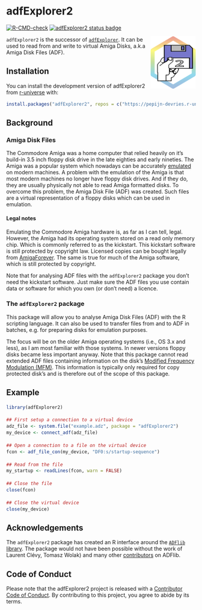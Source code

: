 
# adfExplorer2

<!-- badges: start -->

[![R-CMD-check](https://github.com/pepijn-devries/adfExplorer2/actions/workflows/R-CMD-check.yaml/badge.svg)](https://github.com/pepijn-devries/adfExplorer2/actions/workflows/R-CMD-check.yaml)
[![adfExplorer2 status
badge](https://pepijn-devries.r-universe.dev/badges/adfExplorer2)](https://pepijn-devries.r-universe.dev/adfExplorer2)
<!-- badges: end -->

<img src="man/figures/logo.svg" align="right" height="139" copyright="cc-sa" alt="logo" class="pkgdown-hide" />

`adfExplorer2` is the successor of
[`adfExplorer`](https://pepijn-devries.github.io/adfExplorer/). It can
be used to read from and write to virtual Amiga Disks, a.k.a Amiga Disk
Files (ADF).

## Installation

You can install the development version of adfExplorer2 from
[r-universe](https://pepijn-devries.r-universe.dev/adfExplorer2) with:

``` r
install.packages("adfExplorer2", repos = c("https://pepijn-devries.r-universe.dev", "https://cloud.r-project.org"))
```

## Background

### Amiga Disk Files

The Commodore Amiga was a home computer that relied heavily on it’s
build-in 3.5 inch floppy disk drive in the late eighties and early
nineties. The Amiga was a popular system which nowadays can be
accurately [emulated](https://en.wikipedia.org/wiki/Amiga_emulation) on
modern machines. A problem with the emulation of the Amiga is that most
modern machines no longer have floppy disk drives. And if they do, they
are usually physically not able to read Amiga formatted disks. To
overcome this problem, the Amiga Disk File (ADF) was created. Such files
are a virtual representation of a floppy disks which can be used in
emulation.

#### Legal notes

Emulating the Commodore Amiga hardware is, as far as I can tell, legal.
However, the Amiga had its operating system stored on a read only memory
chip. Which is commonly referred to as the kickstart. This kickstart
software is still protected by copyright law. Licensed copies can be
bought legally from [AmigaForever](https://www.amigaforever.com). The
same is true for much of the Amiga software, which is still protected by
copyright.

Note that for analysing ADF files with the `adfExplorer2` package you
don’t need the kickstart software. Just make sure the ADF files you use
contain data or software for which you own (or don’t need) a licence.

### The `adfExplorer2` package

This package will allow you to analyse Amiga Disk Files (ADF) with the R
scripting language. It can also be used to transfer files from and to
ADF in batches, e.g. for preparing disks for emulation purposes.

The focus will be on the older Amiga operating systems (i.e., OS 3.x and
less), as I am most familiar with those systems. In newer versions
floppy disks became less important anyway. Note that this package cannot
read extended ADF files containing information on the disk’s [Modified
Frequency Modulation
(MFM)](https://en.wikipedia.org/wiki/Modified_Frequency_Modulation).
This information is typically only required for copy protected disk’s
and is therefore out of the scope of this package.

## Example

``` r
library(adfExplorer2)

## First setup a connection to a virtual device
adz_file <- system.file("example.adz", package = "adfExplorer2")
my_device <- connect_adf(adz_file)

## Open a connection to a file on the virtual device
fcon <- adf_file_con(my_device, "DF0:s/startup-sequence")

## Read from the file
my_startup <- readLines(fcon, warn = FALSE)

## Close the file
close(fcon)

## Close the virtual device
close(my_device)
```

## Acknowledgements

The `adfExplorer2` package has created an R interface around the
[`ADFlib` library](https://github.com/lclevy/ADFlib). The package would
not have been possible without the work of Laurent Clévy, Tomasz Wolak)
and many other
[contributors](https://github.com/lclevy/ADFlib/blob/master/AUTHORS) on
ADFlib.

## Code of Conduct

Please note that the adfExplorer2 project is released with a
[Contributor Code of
Conduct](https://contributor-covenant.org/version/2/1/CODE_OF_CONDUCT.html).
By contributing to this project, you agree to abide by its terms.
